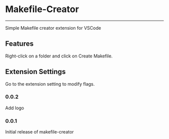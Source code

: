 # Makefile-Creator
---

Simple Makefile creator extension for VSCode

## Features

Right-click on a folder and click on Create Makefile.

## Extension Settings

Go to the extension setting to modify flags.

### 0.0.2

Add logo

### 0.0.1

Initial release of makefile-creator
